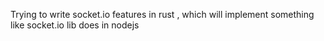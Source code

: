 Trying to write socket.io features in rust , which will implement something like socket.io lib does in nodejs
